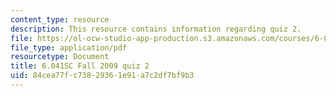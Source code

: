 ```yaml
---
content_type: resource
description: This resource contains information regarding quiz 2.
file: https://ol-ocw-studio-app-production.s3.amazonaws.com/courses/6-041sc-probabilistic-systems-analysis-and-applied-probability-fall-2013/84cea77fc73829361e91a7c2df7bf9b3_MIT6_041SCF13_quiz02_f09.pdf
file_type: application/pdf
resourcetype: Document
title: 6.041SC Fall 2009 quiz 2
uid: 84cea77f-c738-2936-1e91-a7c2df7bf9b3
---
```

